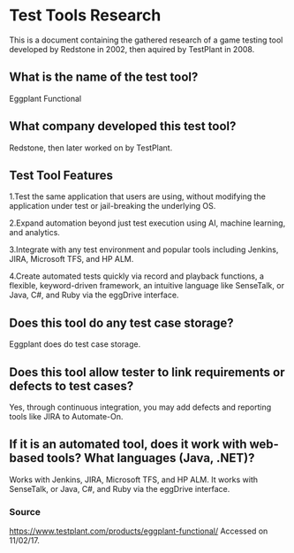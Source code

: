 # Test Tools Research
This is a document containing the gathered research of a game testing tool developed by Redstone
in 2002, then aquired by TestPlant in 2008.

## What is the name of the test tool?
Eggplant Functional

## What company developed this test tool?
Redstone, then later worked on by TestPlant.

## Test Tool Features

1.Test the same application that users are using, without modifying the application under test or jail-breaking the underlying OS.

2.Expand automation beyond just test execution using AI, machine learning, and analytics.

3.Integrate with any test environment and popular tools including Jenkins, JIRA, Microsoft TFS, and HP ALM.

4.Create automated tests quickly via record and playback functions, a flexible, keyword-driven framework, an intuitive language like SenseTalk, or Java, C#, and Ruby via the eggDrive interface.

## Does this tool do any test case storage?
Eggplant does do test case storage.

## Does this tool allow tester to link requirements or defects to test cases?
Yes, through continuous integration, you may add defects and reporting tools like JIRA to Automate-On.

## If it is an automated tool, does it work with web-based tools? What languages (Java, .NET)?
Works with Jenkins, JIRA, Microsoft TFS, and HP ALM. It works with SenseTalk, or Java, C#, and Ruby via the eggDrive interface.

### Source
https://www.testplant.com/products/eggplant-functional/ Accessed on 11/02/17.
